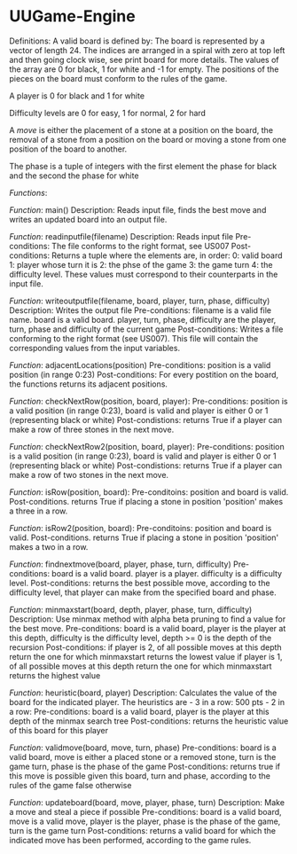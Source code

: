 # UUGame-Engine

Definitions:
A valid board is defined by: The board is represented by a vector of length 24. The indices are arranged in a spiral with zero at top left and then going clock wise, see print board for more details. The values of the array are 0 for black, 1 for white and -1 for empty. The positions of the pieces on the board must conform to the rules of the game.

A player is 0 for black and 1 for white

Difficulty levels are 0 for easy, 1 for normal, 2 for hard

A *move* is either the placement of a stone at a position on the board, the removal of a stone from a position on the board or moving a stone from one position of the board to another.

The phase is a tuple of integers with the first element the phase for black and the second the phase for white

*Functions*:

*Function*: main()
Description: Reads input file, finds the best move and writes an updated board into an output file.

*Function*: readinputfile(filename)
Description: Reads input file
Pre-conditions: The file conforms to the right format, see US007
Post-conditions: Returns a tuple where the elements are, in order: 0: valid board 1: player whose turn it is 2: the phse of the game
				 3: the game turn 4: the difficulty level. These values must correspond to their counterparts in the input file.

*Function*: writeoutputfile(filename, board, player, turn, phase, difficulty)
Description: Writes the output file
Pre-conditions: filename is a valid file name. board is a valid board. player, turn, phase, difficulty are the player, turn, phase and difficulty of the current game
Post-conditions: Writes a file conforming to the right format (see US007). This file will contain the corresponding values from the input variables.

*Function*: adjacentLocations(position)
Pre-conditions: position is a valid position (in range 0:23)
Post-conditions: For every postition on the board, the functions returns its adjacent positions.

*Function*: checkNextRow(position, board, player):
Pre-conditions: position is a valid position (in range 0:23), board is valid and player is either 0 or 1 (representing black or white)
Post-condistions: returns True if a player can make a row of three stones in the next move.

*Function*: checkNextRow2(position, board, player):
Pre-conditions: position is a valid position (in range 0:23), board is valid and player is either 0 or 1 (representing black or white)
Post-condistions: returns True if a player can make a row of two stones in the next move.

*Function*: isRow(position, board):
Pre-conditoins: position and board is valid.
Post-conditions. returns True if placing a stone in position 'position' makes a three in a row.

*Function*: isRow2(position, board):
Pre-conditoins: position and board is valid.
Post-conditions. returns True if placing a stone in position 'position' makes a two in a row.

*Function*: findnextmove(board, player, phase, turn, difficulty)
Pre-conditions: board is a valid board. player is a player. difficulty is a difficulty level.
Post-conditions: returns the best possible move, according to the difficulty level, that player can make from the specified board and phase.

*Function*: minmaxstart(board, depth, player, phase, turn, difficulty)
Description: Use minmax method with alpha beta pruning to find a value for the best move.
Pre-conditions: board is a valid board, player is the player at this depth, difficulty is the difficulty level, depth >= 0 is the depth of the recursion
Post-conditions: if player is 2, of all possible moves at this depth return the one for which minmaxstart returns the lowest value
				 if player is 1, of all possible moves at this depth return the one for which minmaxstart returns the highest value

*Function*: heuristic(board, player)
Description: Calculates the value of the board for the indicated player. The heuristics are
	- 3 in a row: 500 pts
	- 2 in a row:
Pre-conditions: board is a valid board, player is the player at this depth of the minmax search tree
Post-conditions: returns the heuristic value of this board for this player

*Function*: validmove(board, move, turn, phase)
Pre-conditions: board is a valid board, move is either a placed stone or a removed stone, turn is the game turn, phase is the phase of the game
Post-conditions: returns true if this move is possible given this board, turn and phase, according to the rules of the game
				         false otherwise

*Function*: updateboard(board, move, player, phase, turn)
Description: Make a move and steal a piece if possible
Pre-conditions: board is a valid board, move is a valid move, player is the player, phase is the phase of the game, turn is the game turn
Post-conditions: returns a valid board for which the indicated move has been performed, according to the game rules.
